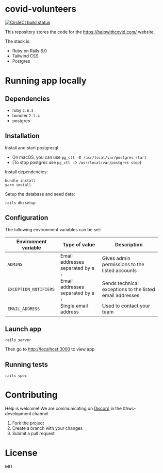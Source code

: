 # covid-volunteers

[![CircleCI build status](https://img.shields.io/cirrus/github/helpwithcovid/covid-volunteers?style=plastic)](https://circleci.com/gh/helpwithcovid/covid-volunteers)

This repository stores the code for the https://helpwithcovid.com/ website.

The stack is:

- Ruby on Rails 6.0
- Tailwind CSS
- Postgres

# Running app locally

## Dependencies

- ruby `2.6.3`
- bundler `2.1.4`
- postgres

## Installation

Install and start postgresql:
- On macOS, you can use `pg_ctl -D /usr/local/var/postgres start`
- (To stop postgres use `pg_ctl -D /usr/local/var/postgres stop`)

Install dependencies:

```
bundle install
yarn install
```

Setup the database and seed data:

```
rails db:setup
```

## Configuration

The following environment variables can be set:

| Environment variable  | Type of value                      | Description                                              |
|-----------------------|------------------------------------|----------------------------------------------------------|
| `ADMINS`              | Email addresses separated by a `,` | Gives admin permissions to the listed accounts           |
| `EXCEPTION_NOTIFIERS` | Email addresses separated by a `,` | Sends technical exceptions to the listed email addresses |
| `EMAIL_ADDRESS`       | Single email address               | Used to contact your team                                |

## Launch app

```
rails server
```

Then go to [http://localhost:3000](http://localhost:3000) to view app

## Running tests

```
rails spec
```

# Contributing

Help is welcome! We are communicating on [Discord](https://discord.gg/8nAJfFN) in the #hwc-development channel

1. Fork the project
1. Create a branch with your changes
1. Submit a pull request

# License

MIT
